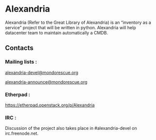 # Alexandria
Alexandria (Refer to the Great Library of Alexandria) is an “inventory as a service” project that will be written in python. Alexandria will help datacenter team to maintain automatically a CMDB.

## Contacts

### Mailing lists :

alexandria-devel@mondorescue.org

alexandria-announce@mondorescue.org

### Etherpad :

https://etherpad.openstack.org/p/Alexandria

### IRC :

Discussion of the project also takes place in #alexandria-devel on irc.freenode.net.
